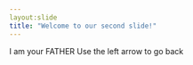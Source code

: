 ```yaml
---
layout:slide
title: "Welcome to our second slide!"
---
```

I am your FATHER
Use the left arrow to go back
